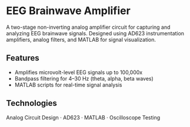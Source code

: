 # EEG Brainwave Amplifier

A two-stage non-inverting analog amplifier circuit for capturing and analyzing EEG brainwave signals. Designed using AD623 instrumentation amplifiers, analog filters, and MATLAB for signal visualization.

## Features
- Amplifies microvolt-level EEG signals up to 100,000x
- Bandpass filtering for 4–30 Hz (theta, alpha, beta waves)
- MATLAB scripts for real-time signal analysis

## Technologies
Analog Circuit Design · AD623 · MATLAB · Oscilloscope Testing
